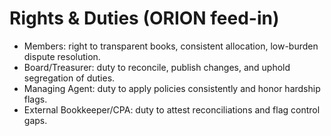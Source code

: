 # Rights & Duties (ORION feed-in)

- Members: right to transparent books, consistent allocation, low-burden dispute resolution.
- Board/Treasurer: duty to reconcile, publish changes, and uphold segregation of duties.
- Managing Agent: duty to apply policies consistently and honor hardship flags.
- External Bookkeeper/CPA: duty to attest reconciliations and flag control gaps.
